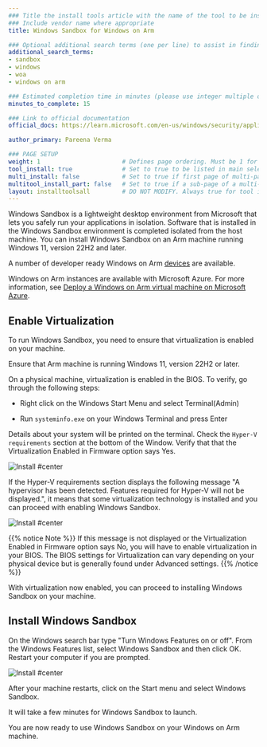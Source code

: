 ```yaml
---
### Title the install tools article with the name of the tool to be installed
### Include vendor name where appropriate
title: Windows Sandbox for Windows on Arm

### Optional additional search terms (one per line) to assist in finding the article
additional_search_terms:
- sandbox
- windows
- woa
- windows on arm

### Estimated completion time in minutes (please use integer multiple of 5)
minutes_to_complete: 15

### Link to official documentation
official_docs: https://learn.microsoft.com/en-us/windows/security/application-security/application-isolation/windows-sandbox/windows-sandbox-overview

author_primary: Pareena Verma

### PAGE SETUP
weight: 1                       # Defines page ordering. Must be 1 for first (or only) page.
tool_install: true              # Set to true to be listed in main selection page, else false
multi_install: false            # Set to true if first page of multi-page article, else false
multitool_install_part: false   # Set to true if a sub-page of a multi-page article, else false
layout: installtoolsall         # DO NOT MODIFY. Always true for tool install articles
---
```


Windows Sandbox is a lightweight desktop environment from Microsoft that lets you safely run your applications in isolation. Software that is installed in the Windows Sandbox environment is completed isolated from the host machine. You can install Windows Sandbox on an Arm machine running Windows 11, version 22H2 and later. 

A number of developer ready Windows on Arm [devices](../../learning-paths/laptops-and-desktops/intro/find-hardware/) are available.

Windows on Arm instances are available with Microsoft Azure. For more information, see [Deploy a Windows on Arm virtual machine on Microsoft Azure](../../learning-paths/cross-platform/woa_azure/).

## Enable Virtualization
To run Windows Sandbox, you need to ensure that virtualization is enabled on your machine.

Ensure that Arm machine is running Windows 11, version 22H2 or later.
 
On a physical machine, virtualization is enabled in the BIOS. To verify, go through the following steps:

* Right click on the Windows Start Menu and select Terminal(Admin)

* Run `systeminfo.exe` on your Windows Terminal and press Enter

Details about your system will be printed on the terminal. Check the `Hyper-V requirements` section at the bottom of the Window. Verify that that the Virtualization Enabled in Firmware option says Yes.

![Install #center](/install-guides/_images/sandbox_virt_0.png)

If the Hyper-V requirements section displays the following message "A hypervisor has been detected. Features required for Hyper-V will not be displayed.", it means that some virtualization technology is installed and you can proceed with enabling Windows Sandbox.

![Install #center](/install-guides/_images/sandbox_virt_1.png)

{{% notice Note %}} If this message is not displayed or the Virtualization Enabled in Firmware option says No, you will have to enable virtualization in your BIOS. The BIOS settings for Virtualization can vary depending on your physical device but is generally found under Advanced settings. {{% /notice %}}

With virtualization now enabled, you can proceed to installing Windows Sandbox on your machine.

## Install Windows Sandbox

On the Windows search bar type "Turn Windows Features on or off". 
From the Windows Features list, select Windows Sandbox and then click OK. Restart your computer if you are prompted.

![Install #center](/install-guides/_images/sandbox_1.png)

After your machine restarts, click on the Start menu and select Windows Sandbox. 

It will take a few minutes for Windows Sandbox to launch. 

You are now ready to use Windows Sandbox on your Windows on Arm machine. 
